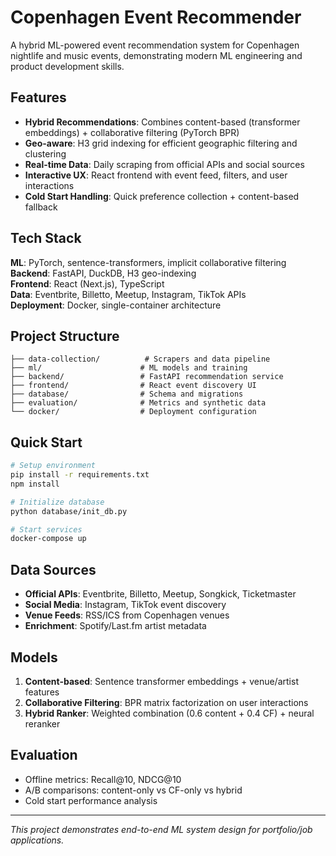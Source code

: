 # Copenhagen Event Recommender

A hybrid ML-powered event recommendation system for Copenhagen nightlife and music events, demonstrating modern ML engineering and product development skills.

## Features

- **Hybrid Recommendations**: Combines content-based (transformer embeddings) + collaborative filtering (PyTorch BPR)
- **Geo-aware**: H3 grid indexing for efficient geographic filtering and clustering
- **Real-time Data**: Daily scraping from official APIs and social sources
- **Interactive UX**: React frontend with event feed, filters, and user interactions
- **Cold Start Handling**: Quick preference collection + content-based fallback

## Tech Stack

**ML**: PyTorch, sentence-transformers, implicit collaborative filtering  
**Backend**: FastAPI, DuckDB, H3 geo-indexing  
**Frontend**: React (Next.js), TypeScript  
**Data**: Eventbrite, Billetto, Meetup, Instagram, TikTok APIs  
**Deployment**: Docker, single-container architecture  

## Project Structure

```
├── data-collection/          # Scrapers and data pipeline
├── ml/                      # ML models and training
├── backend/                 # FastAPI recommendation service  
├── frontend/                # React event discovery UI
├── database/                # Schema and migrations
├── evaluation/              # Metrics and synthetic data
└── docker/                  # Deployment configuration
```

## Quick Start

```bash
# Setup environment
pip install -r requirements.txt
npm install

# Initialize database
python database/init_db.py

# Start services
docker-compose up
```

## Data Sources

- **Official APIs**: Eventbrite, Billetto, Meetup, Songkick, Ticketmaster
- **Social Media**: Instagram, TikTok event discovery
- **Venue Feeds**: RSS/ICS from Copenhagen venues
- **Enrichment**: Spotify/Last.fm artist metadata

## Models

1. **Content-based**: Sentence transformer embeddings + venue/artist features
2. **Collaborative Filtering**: BPR matrix factorization on user interactions  
3. **Hybrid Ranker**: Weighted combination (0.6 content + 0.4 CF) + neural reranker

## Evaluation

- Offline metrics: Recall@10, NDCG@10
- A/B comparisons: content-only vs CF-only vs hybrid
- Cold start performance analysis

---

*This project demonstrates end-to-end ML system design for portfolio/job applications.*
